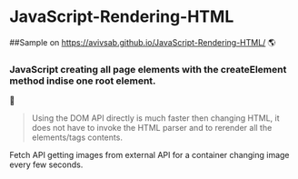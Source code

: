 # JavaScript-Rendering-HTML

##Sample on https://avivsab.github.io/JavaScript-Rendering-HTML/ :earth_americas:

### JavaScript creating all page elements with the createElement method indise one root element.
:metal:

>Using the DOM API directly is much faster then changing HTML, 
>it does not have to invoke the HTML parser 
>and to rerender all the elements/tags contents.

Fetch API getting images from external API for a container changing image every few seconds.


